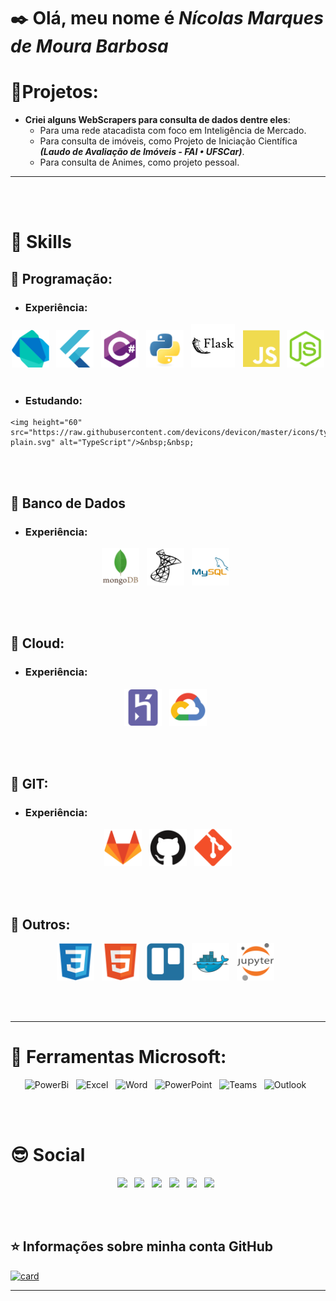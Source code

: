 
# :black_nib: Olá, meu nome é ***Nícolas Marques de Moura Barbosa***
# :file_folder:<strong>Projetos</strong>:
  - **Criei alguns WebScrapers para consulta de dados dentre eles**:
    - Para uma rede atacadista com foco em Inteligência de Mercado.
    - Para consulta de imóveis, como Projeto de Iniciação Científica ***(Laudo de Avaliação de Imóveis - FAI • UFSCar)***.
    - Para consulta de Animes, como projeto pessoal.
----
<br><br/>


# :open_file_folder: Skills
## :pushpin: Programação:
- ### Experiência:

<p align="center">
    <img height="60" src="https://raw.githubusercontent.com/devicons/devicon/master/icons/dart/dart-original.svg" alt="Dart"/>&nbsp;&nbsp;
    <img height="60" src="https://raw.githubusercontent.com/devicons/devicon/master/icons/flutter/flutter-original.svg" alt="Flutter"/>&nbsp;&nbsp;
    <img height="60" src="https://raw.githubusercontent.com/devicons/devicon/master/icons/csharp/csharp-original.svg" alt="CSharp"/>&nbsp;&nbsp;
    <img height="60" src="https://raw.githubusercontent.com/devicons/devicon/master/icons/python/python-original.svg" alt="Python"/>&nbsp;&nbsp;
    <img height="70" src="https://raw.githubusercontent.com/devicons/devicon/master/icons/flask/flask-original-wordmark.svg" alt="Flask"/>&nbsp;&nbsp;
    <img height="60" src="https://raw.githubusercontent.com/devicons/devicon/master/icons/javascript/javascript-plain.svg" alt="JavaScript"/>&nbsp;&nbsp;
    <img height="60" src="https://raw.githubusercontent.com/devicons/devicon/master/icons/nodejs/nodejs-original.svg" alt="NodeJS"/>&nbsp;&nbsp;
</p>

- ### Estudando:
<p align="center">

    <img height="60" src="https://raw.githubusercontent.com/devicons/devicon/master/icons/typescript/typescript-plain.svg" alt="TypeScript"/>&nbsp;&nbsp;
    
</p>
<br><br/>


## :pushpin: Banco de Dados
- ### Experiência:
<p align="center">
    <img height="60" src="https://raw.githubusercontent.com/devicons/devicon/master/icons/mongodb/mongodb-original-wordmark.svg" alt="MongoDB"/>&nbsp;&nbsp;
    <img height="60" src="https://raw.githubusercontent.com/devicons/devicon/master/icons/microsoftsqlserver/microsoftsqlserver-plain.svg" alt="SQL Server"/>&nbsp;&nbsp;
    <img height="60" src="https://raw.githubusercontent.com/devicons/devicon/master/icons/mysql/mysql-original-wordmark.svg" alt="MySQL"/>&nbsp;&nbsp;
</p>
<br><br/>


## :pushpin: Cloud:
- ### Experiência:
<p align="center">
    <img height="60" src="https://raw.githubusercontent.com/devicons/devicon/master/icons/heroku/heroku-plain.svg" alt="Heroku"/>&nbsp;&nbsp;
    <img height="60" src="https://raw.githubusercontent.com/devicons/devicon/master/icons/googlecloud/googlecloud-original.svg" alt="Google Cloud"/>&nbsp;&nbsp;
</p>
<br><br/>


## :pushpin: GIT:
- ### Experiência:
<p align="center">
    <img height="60" src="https://raw.githubusercontent.com/devicons/devicon/master/icons/gitlab/gitlab-original.svg" alt="GitLab"/>&nbsp;&nbsp;
    <img height="60" src="https://raw.githubusercontent.com/devicons/devicon/master/icons/github/github-original.svg" alt="GitHub"/>&nbsp;&nbsp;
    <img height="60" src="https://raw.githubusercontent.com/devicons/devicon/master/icons/git/git-original.svg" alt="Git"/>
</p>
<br><br/>


## :pushpin: Outros:
<p align="center">
    <img height="60" src="https://github.com/devicons/devicon/blob/master/icons/css3/css3-original.svg" alt="CSS3"/>&nbsp;&nbsp;
    <img height="60" src="https://raw.githubusercontent.com/devicons/devicon/master/icons/html5/html5-original.svg" alt="HTML5"/>&nbsp;&nbsp;
    <img height="60" src="https://raw.githubusercontent.com/devicons/devicon/master/icons/trello/trello-plain.svg" alt="Trello"/>&nbsp;&nbsp;
    <img height="60" src="https://raw.githubusercontent.com/devicons/devicon/master/icons/docker/docker-original.svg" alt="Docker"/>&nbsp;&nbsp;
    <img height="60" src="https://raw.githubusercontent.com/devicons/devicon/master/icons/jupyter/jupyter-original-wordmark.svg" alt="JupyterNotebook"/>&nbsp;&nbsp;
</p>
<br><br/>

---

# :open_file_folder: Ferramentas Microsoft:
<p align="center">
    <img height="60" src="https://raw.githubusercontent.com/sandroasp/Microsoft-Integration-and-Azure-Stencils-Pack-for-Visio/master/Power%20Platform/SVG/Power-Bi.svg" alt="PowerBi"/>&nbsp;&nbsp;
    <img height="60" src="https://raw.githubusercontent.com/sandroasp/Microsoft-Integration-and-Azure-Stencils-Pack-for-Visio/master/Office%20365/SVG/Excel.svg" alt="Excel"/>&nbsp;&nbsp;
    <img height="60" src="https://raw.githubusercontent.com/sandroasp/Microsoft-Integration-and-Azure-Stencils-Pack-for-Visio/master/Office%20365/SVG/Word.svg" alt="Word"/>&nbsp;&nbsp;
    <img height="60" src="https://raw.githubusercontent.com/sandroasp/Microsoft-Integration-and-Azure-Stencils-Pack-for-Visio/master/Office%20365/SVG/Powerpoint.svg" alt="PowerPoint"/>&nbsp;&nbsp;
    <img height="60" src="https://raw.githubusercontent.com/sandroasp/Microsoft-Integration-and-Azure-Stencils-Pack-for-Visio/master/Office%20365/SVG/Teams.svg" alt="Teams"/>&nbsp;&nbsp;
   <img height="60" src="https://raw.githubusercontent.com/sandroasp/Microsoft-Integration-and-Azure-Stencils-Pack-for-Visio/master/Office%20365/SVG/Outlook.svg" alt="Outlook"/>&nbsp;&nbsp;
</p>
<br><br/>



# :sunglasses: Social
<p align="center">
  <a target="_blank"href="mailto:nicolas.mmb@gmail.com" alt="Outlook">
  <img src="https://img.shields.io/badge/-nicolas.mmb@hotmail.com-0072c6?style=flat-square&labelColor=0072c6&logo=gmail&logoColor=white&link="nikorasu.mmb@gmail.com" /></a> &nbsp;

  <a target="_blank" href="https://www.linkedin.com/in/nicolasmmb/" alt="Linkedin">
  <img src="https://img.shields.io/badge/-nicolasmmb-0e76a8?style=flat-square&logo=Linkedin&logoColor=white"/></a> &nbsp;

  <a target="_blank" href="https://api.whatsapp.com/send?phone=5512991126441&text=Ol%C3%A1!!!" alt="WhatsApp">
  <img src="https://img.shields.io/badge/-WhatsApp-25d366?style=flat-square&labelColor=25d366&logo=whatsapp&logoColor=white"/></a> &nbsp;

  <a target="_blank" href="https://www.facebook.com/nicolasmmb/" alt="Facebook">
  <img src="https://img.shields.io/badge/-nicolasmmb-3b5998?style=flat-square&labelColor=3b5998&logo=facebook&logoColor=white"/></a> &nbsp;

  <a target="_blank" href="https://www.instagram.com/nicolas.mmb/" alt="Instagram">
  <img src="https://img.shields.io/badge/-nicolas.mmb-DF0174?style=flat-square&labelColor=DF0174&logo=instagram&logoColor=white"/></a> &nbsp;

<a target="_blank" href="https://myanimelist.net/profile/NICKMMB" alt="MyAnimeList">
  <img src="https://img.shields.io/badge/-NICKMMB-0072c6?style=flat-square&labelColor=0072c64&logo=MyAnimeList&logoColor=white"/></a> &nbsp;
</p>  
<br><br/>

## ⭐ Informações sobre minha conta GitHub
[![card](https://github-readme-stats.vercel.app/api?username=nicolasmmb&theme=tokyonight)](https://github.com/nicolasmmb/)



----
<br><br/>

